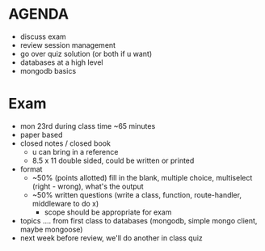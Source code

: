 # AGENDA

* discuss exam
* review session management
* go over quiz solution (or both if u want)
* databases at a high level
* mongodb basics

# Exam

* mon 23rd during class time ~65 minutes
* paper based
* closed notes / closed book
    * u can bring in a reference
    * 8.5 x 11 double sided, could be written or printed
* format
    * ~50% (points allotted) fill in the blank, multiple choice, multiselect (right - wrong), what's the output
    * ~50% written questions (write a class, function, route-handler, middleware to do x)
        * scope should be appropriate for exam
* topics .... from first class to databases (mongodb, simple mongo client, maybe mongoose)
* next week before review, we'll do another in class quiz











